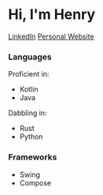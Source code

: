 # Hi, I'm Henry
[LinkedIn](https://linkedin.com/in/henry-lefebvre-b1897b22a)
[Personal Website](https://thabnir.github.io/)

### Languages
Proficient in:
* Kotlin
* Java

Dabbling in:
* Rust
* Python

### Frameworks
* Swing
* Compose
